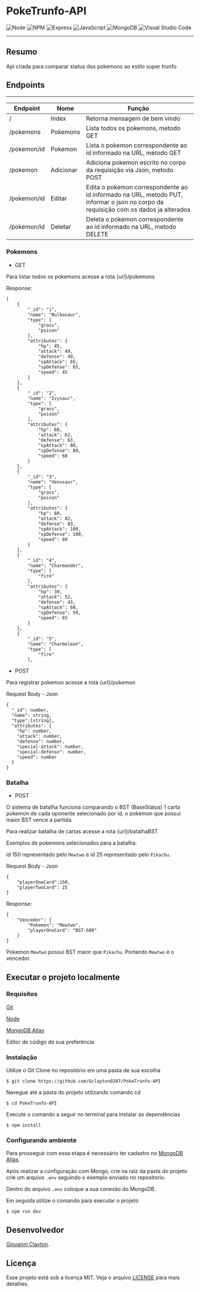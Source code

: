 # PokeTrunfo-API

  ![Node](https://img.shields.io/badge/Node.js-339933?style=for-the-badge&logo=nodedotjs&logoColor=white)
  ![NPM](https://img.shields.io/badge/npm-CB3837?style=for-the-badge&logo=npm&logoColor=white)
  ![Express](https://img.shields.io/badge/Express.js-000000?style=for-the-badge&logo=express&logoColor=white)
  ![JavaScript](https://img.shields.io/badge/javascript-%23323330.svg?style=for-the-badge&logo=javascript&logoColor=%23F7DF1E)
  ![MongoDB](https://img.shields.io/badge/MongoDB-4EA94B?style=for-the-badge&logo=mongodb&logoColor=white)
  ![Visual Studio Code](https://img.shields.io/badge/Visual_Studio_Code-0078D4?style=for-the-badge&logo=visual%20studio%20code&logoColor=white)


---

## Resumo

Api criada para comparar status dos pokemons ao estilo super trunfo 


## Endpoints
---

|Endpoint|Nome|Função| 
|---|---|---|
|/|Index|Retorna mensagem de bem vindo
|/pokemons|Pokemons|Lista todos os pokemons, metodo GET
|/pokemon/id|Pokemon|Lista o pokemon correspondente ao id informado na URL, metodo GET
|/pokemon|Adicionar|Adiciona pokemon escrito no corpo da requisição via Json, metodo POST
|/pokemon/id|Editar|Edita o pokemon correspondente ao id informado na URL, metodo PUT, informar o json no corpo da requisição com os dados ja alterados
|/pokemon/id|Deletar|Deleta o pokemon correspondente ao id informado na URL, metodo DELETE


### Pokemons

* GET

Para listar todos os pokemons acesse a rota  {url}/pokemons

Response:

```
[
	{
		"_id": "1",
		"name": "Bulbasaur",
		"type": [
			"grass",
			"poison"
		],
		"attributes": {
			"hp": 45,
			"attack": 49,
			"defense": 49,
			"spAttack": 65,
			"spDefense": 65,
			"speed": 45
		}
	},
	{
		"_id": "2",
		"name": "Ivysaur",
		"type": [
			"grass",
			"poison"
		],
		"attributes": {
			"hp": 60,
			"attack": 62,
			"defense": 63,
			"spAttack": 80,
			"spDefense": 80,
			"speed": 60
		}
	},
	{
		"_id": "3",
		"name": "Venusaur",
		"type": [
			"grass",
			"poison"
		],
		"attributes": {
			"hp": 80,
			"attack": 82,
			"defense": 83,
			"spAttack": 100,
			"spDefense": 100,
			"speed": 80
		}
	},
	{
		"_id": "4",
		"name": "Charmander",
		"type": [
			"fire"
		],
		"attributes": {
			"hp": 39,
			"attack": 52,
			"defense": 43,
			"spAttack": 60,
			"spDefense": 50,
			"speed": 65
		}
	},
	{
		"_id": "5",
		"name": "Charmeleon",
		"type": [
			"fire"
		],
```
* POST

Para registrar pokemon acesse a rota {url}/pokemon

Request Body - Json

```
{
  "_id": number,
  "name": string,
  "type":[string],
  "attributes": {
    "hp": number,
    "attack": number,
    "defense": number,
    "special-attack": number,
    "special-defense": number,
    "speed": number
  }
}
```
### Batalha

* POST

O sistema de batalha funciona comparando o BST (BaseStatus) 1 carta pokemon de cada oponente selecionado por id, o pokemon que possui maior BST vence a partida.

Para realizar batalha de cartas acesse a rota {url}/batalhaBST

Exemplos de pokemons selecionados para a batalha:

id 150 representado pelo  `Mewtwo` e  id 25 representado pelo  `Pikachu`.

Request Body - Json
```
{
    "playerOneCard":150,
    "playerTwoCard": 25
}
```

Response:

```
{
	"Vencedor": {
		"Pokemon": "Mewtwo",
		"playerOneCard": "BST:680"
	}
}
```
Pokemon `Mewtwo` possui BST maior que `Pikachu`. Portando `Mewtwo` é o vencedor.




## Executar o projeto localmente
 
### Requisitos

[Git](https://git-scm.com/)

[Node](https://nodejs.org/en/)

[MongoDB Atlas](https://account.mongodb.com/account/login)

Editor de código de sua preferência

### Instalação 

Utilize o Git Clone no repositório em uma pasta de sua escolha

```
$ git clone https://github.com/Gclayton0207/PokeTrunfo-API
```
Navegue até a pasta do projeto utilizando comando cd

```
$ cd PokeTrunfo-API
```
Execute o comando a seguir no terminal para instalar as dependências

```
$ npm install
```

### Configurando ambiente

Para prosseguir com essa etapa é necessário ter cadastro no [MongoDB Atlas](https://account.mongodb.com/account/login).

Após realizar a configuração com Mongo, crie na raiz da pasta do projeto crie um arquivo `.env` seguindo o exemplo enviado no repositorio.

Dentro do arquivo `.env` coloque a sua conexão do MongoDB.

Em seguida utilize o comando para executar o projeto

```
$ npm run dev
```

## Desenvolvedor

[Giovanni Clayton](https://www.linkedin.com/in/giovanni-clayton/).

## Licença

Esse projeto está sob a licença MIT. Veja o arquivo [LICENSE](./LICENSE) para mais detalhes.
